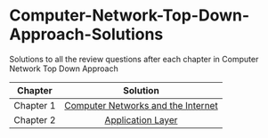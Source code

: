 # Computer-Network-Top-Down-Approach-Solutions
Solutions to all the review questions after each chapter in Computer Network Top Down Approach

| Chapter |  Solution  |
|-------- |:----------:|
|Chapter 1|[Computer Networks and the Internet](./Chapter1.md) |
|Chapter 2|[Application Layer](./Chapter2.md) |